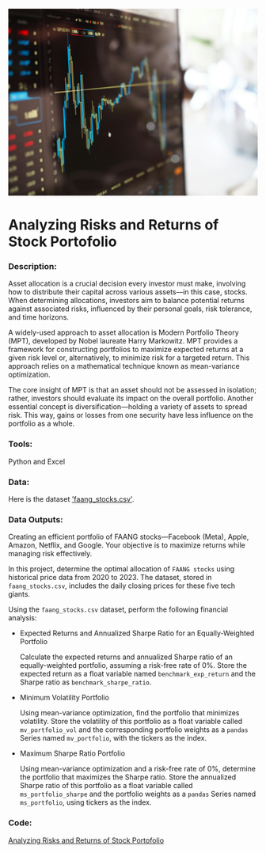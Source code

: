![image](https://github.com/mynameisfho/My-Data-Analyst-Portofolio/blob/main/Analyzing%20Risks%20and%20Returns%20of%20Stock%20Portofolio/stocks.jpg)

# Analyzing Risks and Returns of Stock Portofolio
### Description:
Asset allocation is a crucial decision every investor must make, involving how to distribute their capital across various assets—in this case, stocks. When determining allocations, investors aim to balance potential returns against associated risks, influenced by their personal goals, risk tolerance, and time horizons.

A widely-used approach to asset allocation is Modern Portfolio Theory (MPT), developed by Nobel laureate Harry Markowitz. MPT provides a framework for constructing portfolios to maximize expected returns at a given risk level or, alternatively, to minimize risk for a targeted return. This approach relies on a mathematical technique known as mean-variance optimization.

The core insight of MPT is that an asset should not be assessed in isolation; rather, investors should evaluate its impact on the overall portfolio. Another essential concept is diversification—holding a variety of assets to spread risk. This way, gains or losses from one security have less influence on the portfolio as a whole.

### Tools: 
Python and Excel

### Data:
Here is the dataset ['faang_stocks.csv'](https://github.com/mynameisfho/My-Data-Analyst-Portofolio/blob/main/Analyzing%20Risks%20and%20Returns%20of%20Stock%20Portofolio/faang_stocks.csv).

### Data Outputs:
Creating an efficient portfolio of FAANG stocks—Facebook (Meta), Apple, Amazon, Netflix, and Google. Your objective is to maximize returns while managing risk effectively.

In this project, determine the optimal allocation of `FAANG stocks` using historical price data from 2020 to 2023. The dataset, stored in `faang_stocks.csv`, includes the daily closing prices for these five tech giants.

Using the `faang_stocks.csv` dataset, perform the following financial analysis:

- Expected Returns and Annualized Sharpe Ratio for an Equally-Weighted Portfolio

    Calculate the expected returns and annualized Sharpe ratio of an equally-weighted portfolio, assuming a risk-free rate of 0%. Store the expected return as a float variable named `benchmark_exp_return` and the Sharpe ratio as `benchmark_sharpe_ratio`.

- Minimum Volatility Portfolio

    Using mean-variance optimization, find the portfolio that minimizes volatility. Store the volatility of this portfolio as a float variable called `mv_portfolio_vol` and the corresponding portfolio weights as a `pandas` Series named `mv_portfolio`, with the tickers as the index.

- Maximum Sharpe Ratio Portfolio

    Using mean-variance optimization and a risk-free rate of 0%, determine the portfolio that maximizes the Sharpe ratio. Store the annualized Sharpe ratio of this portfolio as a float variable called `ms_portfolio_sharpe` and the portfolio weights as a `pandas` Series named `ms_portfolio`, using tickers as the index.

### Code:
[Analyzing Risks and Returns of Stock Portofolio](https://github.com/mynameisfho/My-Data-Analyst-Portofolio/blob/main/Analyzing%20Risks%20and%20Returns%20of%20Stock%20Portofolio/stocks.ipynb)